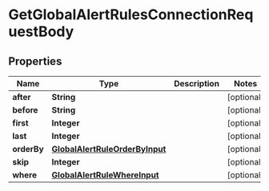 

# GetGlobalAlertRulesConnectionRequestBody


## Properties

Name | Type | Description | Notes
------------ | ------------- | ------------- | -------------
**after** | **String** |  |  [optional]
**before** | **String** |  |  [optional]
**first** | **Integer** |  |  [optional]
**last** | **Integer** |  |  [optional]
**orderBy** | [**GlobalAlertRuleOrderByInput**](GlobalAlertRuleOrderByInput.md) |  |  [optional]
**skip** | **Integer** |  |  [optional]
**where** | [**GlobalAlertRuleWhereInput**](GlobalAlertRuleWhereInput.md) |  |  [optional]



